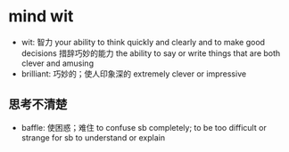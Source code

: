 # mind wit

- wit: 智力 your ability to think quickly and clearly and to make good decisions 措辞巧妙的能力 the ability to say or write things that are both clever and amusing
- brilliant: 巧妙的；使人印象深的 extremely clever or impressive

## 思考不清楚

- baffle: 使困惑；难住 to confuse sb completely; to be too difficult or strange for sb to understand or explain
